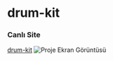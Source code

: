 # drum-kit

### Canlı Site
[drum-kit](https://github-ursulaburak.github.io/drum-kit)
![Proje Ekran Görüntüsü](screenshot.png)
